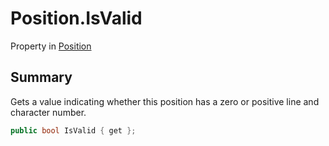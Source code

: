 # Position.IsValid

Property in [Position](/docs/api/csharp/yarn.compiler.position.md)

## Summary


Gets a value indicating whether this position has a zero or positive
line and character number.


```csharp
public bool IsValid { get };
```

